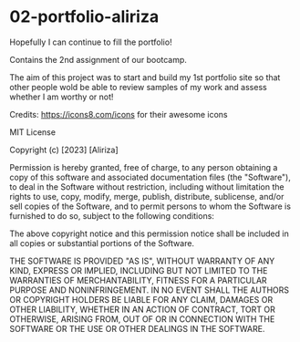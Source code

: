 # 02-portfolio-aliriza
Hopefully I can continue to fill the portfolio!

Contains the 2nd assignment of our bootcamp.

The aim of this project was to start and build my 1st
portfolio site so that other people wold be able to 
review samples of my work and assess whether I am worthy or not!

Credits:
https://icons8.com/icons for their awesome icons



MIT License

Copyright (c) [2023] [Aliriza]

Permission is hereby granted, free of charge, to any person obtaining a copy of this software and associated documentation files
(the "Software"), to deal in the Software without restriction, including without limitation the rights to use, copy, modify, merge,
publish, distribute, sublicense, and/or sell copies of the Software, and to permit persons to whom the Software is furnished to do so,
subject to the following conditions:

The above copyright notice and this permission notice shall be included in all copies or substantial portions of the Software.

THE SOFTWARE IS PROVIDED "AS IS", WITHOUT WARRANTY OF ANY KIND, EXPRESS OR IMPLIED, INCLUDING BUT NOT LIMITED TO THE WARRANTIES 
OF MERCHANTABILITY, FITNESS FOR A PARTICULAR PURPOSE AND NONINFRINGEMENT. IN NO EVENT SHALL THE AUTHORS OR COPYRIGHT HOLDERS BE
LIABLE FOR ANY CLAIM, DAMAGES OR OTHER LIABILITY, WHETHER IN AN ACTION OF CONTRACT, TORT OR OTHERWISE, ARISING FROM, OUT OF OR IN
CONNECTION WITH THE SOFTWARE OR THE USE OR OTHER DEALINGS IN THE SOFTWARE.
